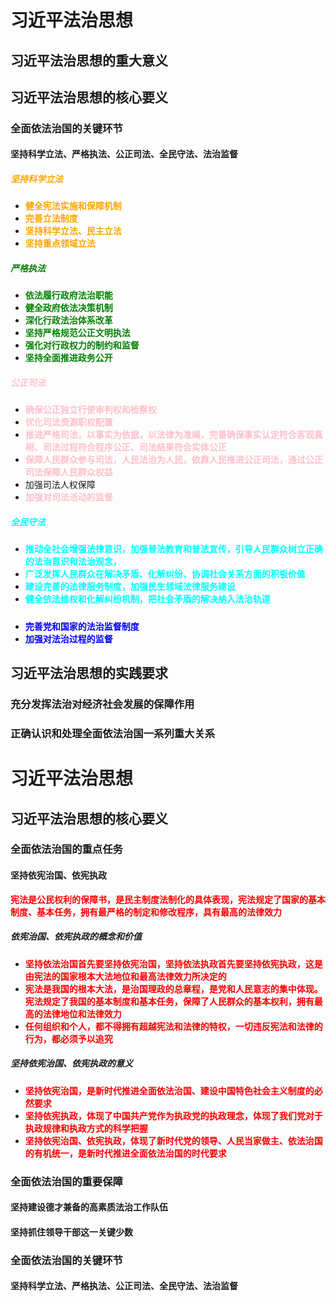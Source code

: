 # 习近平法治思想

## 习近平法治思想的重大意义

## 习近平法治思想的核心要义

### 全面依法治国的关键环节

#### 坚持科学立法、严格执法、公正司法、全民守法、法治监督

##### <strong style="color: orange;">坚持科学立法</strong>

- <strong style="color: orange;">健全宪法实施和保障机制</strong>
- <strong style="color: orange;">完善立法制度</strong>
- <strong style="color: orange;">坚持科学立法、民主立法</strong>
- <strong style="color: orange;">坚持重点领域立法</strong>

##### <strong style="color: green;">严格执法</strong>

- <strong style="color: green;">依法履行政府法治职能</strong>
- <strong style="color: green;">健全政府依法决策机制</strong>
- <strong style="color: green;">深化行政法治体系改革</strong>
- <strong style="color: green;">坚持严格规范公正文明执法</strong>
- <strong style="color: green;">强化对行政权力的制约和监督</strong>
- <strong style="color: green;">坚持全面推进政务公开</strong>

##### <strong style="color: pink;">公正司法</strong>

- <strong style="color: pink;">确保公正独立行使审判权和检察权</strong>
- <strong style="color: pink;">优化司法资源职权配置</strong>
- <strong style="color: pink;">推进严格司法，以事实为依据，以法律为准绳，完善确保事实认定符合客观真相、司法过程符合程序公正、司法结果符合实体公正</strong>
- <strong style="color: pink;">保障人民群众参与司法，人民法治为人民，依靠人民推进公正司法，通过公正司法保障人民群众权益</strong>
- <strong style="color: pink;"></strong>加强司法人权保障
- <strong style="color: pink;">加强对司法活动的监督</strong>

##### <strong style="color: cyan;">全民守法</strong>

- <strong style="color: cyan;">推动全社会增强法律意识，加强普法教育和普法宣传，引导人民群众树立正确的法治意识和法治观念，</strong>
- <strong style="color: cyan;">广泛发挥人民群众在解决矛盾、化解纠纷、协调社会关系方面的积极价值</strong>
- <strong style="color: cyan;">建设完善的法律服务制度，加强民生领域法律服务建设</strong>
- <strong style="color: cyan;">健全依法维权和化解纠纷机制，把社会矛盾的解决纳入法治轨道</strong>

##### <strong style="color: blue;"></strong>

- <strong style="color: blue;">完善党和国家的法治监督制度</strong>
- <strong style="color: blue;">加强对法治过程的监督</strong>

## 习近平法治思想的实践要求

### 充分发挥法治对经济社会发展的保障作用

### 正确认识和处理全面依法治国一系列重大关系


# 习近平法治思想

## 习近平法治思想的核心要义

### 全面依法治国的重点任务

#### 坚持依宪治国、依宪执政

<strong style="color: red;">宪法是公民权利的保障书，是民主制度法制化的具体表现，宪法规定了国家的基本制度、基本任务，拥有最严格的制定和修改程序，具有最高的法律效力</strong>

##### 依宪治国、依宪执政的概念和价值

- <strong style="color: red;">坚持依法治国首先要坚持依宪治国，坚持依法执政首先要坚持依宪执政，这是由宪法的国家根本大法地位和最高法律效力所决定的</strong>
- <strong style="color: red;">宪法是我国的根本大法，是治国理政的总章程，是党和人民意志的集中体现。宪法规定了我国的基本制度和基本任务，保障了人民群众的基本权利，拥有最高的法律地位和法律效力</strong>
- <strong style="color: red;">任何组织和个人，都不得拥有超越宪法和法律的特权，一切违反宪法和法律的行为，都必须予以追究</strong>

##### 坚持依宪治国、依宪执政的意义

- <strong style="color: red;">坚持依宪治国，是新时代推进全面依法治国、建设中国特色社会主义制度的必然要求</strong>
- <strong style="color: red;">坚持依宪执政，体现了中国共产党作为执政党的执政理念，体现了我们党对于执政规律和执政方式的科学把握</strong>
- <strong style="color: red;">坚持依宪治国、依宪执政，体现了新时代党的领导、人民当家做主、依法治国的有机统一，是新时代推进全面依法治国的时代要求</strong>

### 全面依法治国的重要保障

#### 坚持建设德才兼备的高素质法治工作队伍


#### 坚持抓住领导干部这一关键少数


### 全面依法治国的关键环节

#### 坚持科学立法、严格执法、公正司法、全民守法、法治监督